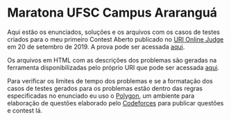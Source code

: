 # Maratona UFSC Campus Araranguá

Aqui estão os enunciados, soluções e os arquivos com os casos de testes criados para o meu primeiro Contest Aberto publicado no [URI Online Judge](https://www.urionlinejudge.com.br/) em 20 de setembro de 2019. A prova pode ser acessada [aqui](https://www.urionlinejudge.com.br/judge/pt/problems/origin/176).

Os arquivos em HTML com as descrições dos problemas são geradas na ferramenta disponibilizadas pelo próprio URI que pode ser acessada [aqui](https://www.urionlinejudge.com.br/builder/).

Para verificar os limites de tempo dos problemas e se a formatação dos casos de testes gerados para os problemas estão dentro das regras especificadas no enunciado eu uso o [Polygon](https://polygon.codeforces.com/), um ambiente para elaboração de questões elaborado pelo [Codeforces](https://codeforces.com/) para publicar questões e contest lá.